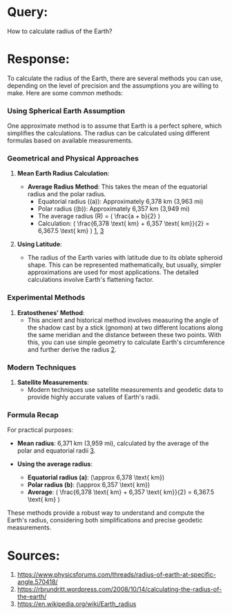 # Query:
How to calculate radius of the Earth?

# Response:
To calculate the radius of the Earth, there are several methods you can use, depending on the level of precision and the assumptions you are willing to make. Here are some common methods:

### Using Spherical Earth Assumption
One approximate method is to assume that Earth is a perfect sphere, which simplifies the calculations. The radius can be calculated using different formulas based on available measurements.

### Geometrical and Physical Approaches

1. **Mean Earth Radius Calculation**:
   - **Average Radius Method**: This takes the mean of the equatorial radius and the polar radius.
     - Equatorial radius (\(a\)): Approximately 6,378 km (3,963 mi)
     - Polar radius (\(b\)): Approximately 6,357 km (3,949 mi)
     - The average radius (R) = \( \frac{a + b}{2} \)
     - Calculation: \( \frac{6,378 \text{ km} + 6,357 \text{ km}}{2} = 6,367.5 \text{ km} \) [1](https://www.physicsforums.com/threads/radius-of-earth-at-specific-angle.570418/), [3](https://en.wikipedia.org/wiki/Earth_radius)

2. **Using Latitude**:
   - The radius of the Earth varies with latitude due to its oblate spheroid shape. This can be represented mathematically, but usually, simpler approximations are used for most applications. The detailed calculations involve Earth's flattening factor.

### Experimental Methods

1. **Eratosthenes' Method**:
   - This ancient and historical method involves measuring the angle of the shadow cast by a stick (gnomon) at two different locations along the same meridian and the distance between these two points. With this, you can use simple geometry to calculate Earth's circumference and further derive the radius [2](https://rbrundritt.wordpress.com/2008/10/14/calculating-the-radius-of-the-earth/).

### Modern Techniques

1. **Satellite Measurements**:
   - Modern techniques use satellite measurements and geodetic data to provide highly accurate values of Earth's radii.

### Formula Recap

For practical purposes:

- **Mean radius**: 6,371 km (3,959 mi), calculated by the average of the polar and equatorial radii [3](https://en.wikipedia.org/wiki/Earth_radius).

- **Using the average radius**:
  - **Equatorial radius (a)**: \(\approx 6,378 \text{ km}\)
  - **Polar radius (b)**: \(\approx 6,357 \text{ km}\)
  - **Average**: \( \frac{6,378 \text{ km} + 6,357 \text{ km}}{2} = 6,367.5 \text{ km} \)

These methods provide a robust way to understand and compute the Earth's radius, considering both simplifications and precise geodetic measurements.

# Sources:
1. https://www.physicsforums.com/threads/radius-of-earth-at-specific-angle.570418/
2. https://rbrundritt.wordpress.com/2008/10/14/calculating-the-radius-of-the-earth/
3. https://en.wikipedia.org/wiki/Earth_radius